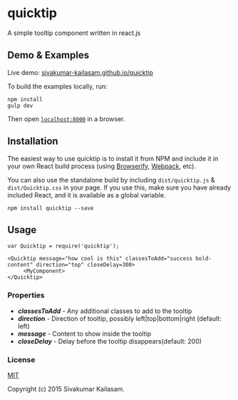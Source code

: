 # quicktip

A simple tooltip component written in react.js


## Demo & Examples

Live demo: [sivakumar-kailasam.github.io/quicktip](http://sivakumar-kailasam.github.io/quicktip/)

To build the examples locally, run:

```
npm install
gulp dev
```

Then open [`localhost:8000`](http://localhost:8000) in a browser.


## Installation

The easiest way to use quicktip is to install it from NPM and include it in your own React build process (using [Browserify](http://browserify.org), [Webpack](http://webpack.github.io/), etc).

You can also use the standalone build by including `dist/quicktip.js` & `dist/Quicktip.css` in your page. If you use this, make sure you have already included React, and it is available as a global variable.

```
npm install quicktip --save
```


## Usage

```
var Quicktip = require('quicktip');

<Quicktip message="how cool is this" classesToAdd="success bold-content" direction="top" closeDelay=300>
     <MyComponent>
</Quicktip>
```

### Properties

* _**classesToAdd**_ - Any additional classes to add to the tooltip
* _**direction**_ - Direction of tooltip, possibly left|top|bottom|right (default: left)
* _**message**_ - Content to show inside the tooltip 
* _**closeDelay**_ - Delay before the tooltip disappears(default: 200)


### License

[MIT](LICENSE.md)

Copyright (c) 2015 Sivakumar Kailasam.

